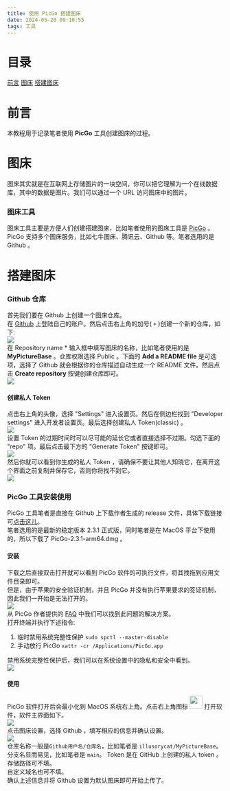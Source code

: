 ```yaml
---
title: 使用 PicGo 搭建图床
date: 2024-05-20 09:10:55
tags: 工具
---
```

# 目录
[前言](#1)
[图床](#2)
[搭建图床](#3)

<h1 id="1">前言</h1>

本教程用于记录笔者使用 **PicGo** 工具创建图床的过程。<br>

<h1 id="2">图床</h1>

图床其实就是在互联网上存储图片的一块空间，你可以把它理解为一个在线数据库，其中的数据是图片。我们可以通过一个 URL 访问图床中的图片。<br>
### 图床工具
图床工具主要是方便人们创建搭建图床，比如笔者使用的图床工具是 [PicGo](https://github.com/Molunerfinn/PicGo) 。<br>
PicGo 支持多个图床服务，比如七牛图床、腾讯云、Github 等。笔者选用的是 Github 。<br>

<h1 id="3">搭建图床</h1>

### Github 仓库
首先我们要在 Github 上创建一个图床仓库。<br>
在 [Github](https://github.com/) 上登陆自己的账户。然后点击右上角的加号( `+` )创建一个新的仓库，如下:<br>
![](https://github.com/illusorycat/MyPictureBase/blob/main/image/202403201009405.png?raw=true)<br>
在 Repository name * 输入框中填写图床的名称，比如笔者使用的是 **MyPictureBase** 。仓库权限选择 Public 。下面的 **Add a README file** 是可选项，选择了 Github 就会根据你的仓库描述自动生成一个 README 文件。然后点击 **Create repository** 按键创建仓库即可。<br>
![](https://github.com/illusorycat/MyPictureBase/blob/main/image/202403201011304.png?raw=true)<br>
#### 创建私人 Token
点击右上角的头像，选择 "Settings" 进入设置页。然后在侧边栏找到 "Developer settings" 进入开发者设置页。最后选择创建私人 Token(classic) 。<br>
![](https://raw.githubusercontent.com/illusorycat/MyPictureBase/main/image/202403201411328.png)<br>
设置 Token 的过期时间时可以尽可能的延长它或者直接选择不过期。勾选下面的 "repo" 项。最后点击最下方的 "Generate Token" 按键即可。<br>
![](https://raw.githubusercontent.com/illusorycat/MyPictureBase/main/image/202403201413750.png)<br>
然后你就可以看到你生成的私人 Token ，请确保不要让其他人知晓它，在离开这个界面之前复制并保存它，否则你将找不到它。<br>
![](https://raw.githubusercontent.com/illusorycat/MyPictureBase/main/image/202403201416467.png)<br>
### PicGo 工具安装使用
PicGo 工具笔者是直接在 Github 上下载作者生成的 release 文件，具体下载链接可[点击这儿](https://github.com/Molunerfinn/PicGo/releases)。<br>
笔者选用的是最新的稳定版本 2.3.1 正式版，同时笔者是在 MacOS 平台下使用的，所以下载了 PicGo-2.3.1-arm64.dmg 。<br>
#### 安装
下载之后直接双击打开就可以看到 PicGo 软件的可执行文件，将其拽拖到应用文件目录即可。<br>
但是，由于苹果的安全验证机制，并且 PicGo 并没有执行苹果要求的签证机制，因此我们一开始是无法打开的。<br>
![](https://github.com/illusorycat/MyPictureBase/blob/main/image/202403201028811.png?raw=true)<br>
从 PicGo 作者提供的 [FAQ](https://github.com/Molunerfinn/PicGo/blob/dev/FAQ.md) 中我们可以找到此问题的解决方案。<br>
打开终端并执行下述指令:<br>

1. 临时禁用系统完整性保护
    <code>sudo spctl --master-disable</code>
2. 手动放行 PicGo
    <code>xattr -cr /Applications/PicGo.app</code>

禁用系统完整性保护后，我们可以在系统设置中的隐私和安全中看到。<br>
![](https://github.com/illusorycat/MyPictureBase/blob/main/image/202403201036870.png?raw=true)<br>
#### 使用
PicGo 软件打开后会最小化到 MacOS 系统右上角。点击右上角图标 <img src="https://github.com/illusorycat/MyPictureBase/blob/main/image/202403201150958.png?raw=true" style="width:30px; height:auto;"></img> 打开软件，软件主界面如下。<br>
![](https://github.com/illusorycat/MyPictureBase/blob/main/image/202403201159299.png?raw=true)<br>
点击图床设置，选择 Github ，填写相应的信息并确认设置。<br>
![](https://github.com/illusorycat/MyPictureBase/blob/main/image/202403201354641.png?raw=true)<br>
仓库名称一般是`Github用户名/仓库名`，比如笔者是 `illusorycat/MyPictureBase`。<br>
分支名显而易见，比如笔者是 `main`。
Token 是在 GitHub 上创建的私人 token 。<br>
存储路径可不填。<br>
自定义域名也可不填。<br>
确认上述信息并将 Github 设置为默认图床即可开始上传了。